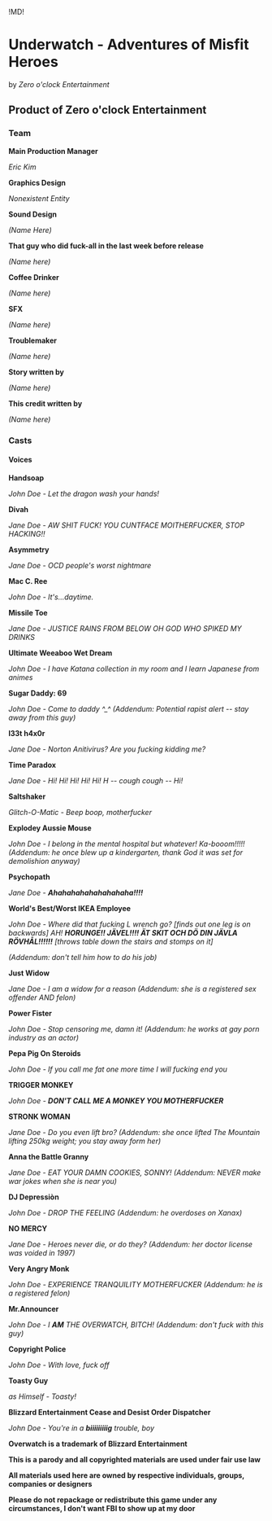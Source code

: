 !MD!
# Underwatch - Adventures of Misfit Heroes
by *Zero o'clock Entertainment*



## Product of Zero o'clock Entertainment

### Team

**Main Production Manager**

*Eric Kim*


**Graphics Design**

*Nonexistent Entity*


**Sound Design**

*(Name Here)*


**That guy who did fuck-all in the last week before release**

*(Name here)*


**Coffee Drinker**

*(Name here)*


**SFX**

*(Name here)*


**Troublemaker**

*(Name here)*


**Story written by**

*(Name here)*


**This credit written by**

*(Name here)*


### Casts

#### Voices

**Handsoap**

*John Doe*
*- Let the dragon wash your hands!*


**Divah**

*Jane Doe*
*- AW SHIT FUCK! YOU CUNTFACE MOITHERFUCKER, STOP HACKING!!*


**Asymmetry**

*Jane Doe*
*- OCD people's worst nightmare*


**Mac C. Ree**

*John Doe*
*- It's...daytime.*


**Missile Toe**

*Jane Doe*
*- JUSTICE RAINS FROM BELOW OH GOD WHO SPIKED MY DRINKS*


**Ultimate Weeaboo Wet Dream**

*John Doe*
*- I have Katana collection in my room and I learn Japanese from animes*


**Sugar Daddy: 69**

*John Doe*
*- Come to daddy ^_^ (Addendum: Potential rapist alert -- stay away from this guy)*


**l33t h4x0r**

*Jane Doe*
*- Norton Anitivirus? Are you fucking kidding me?*

**Time Paradox**

*Jane Doe*
*- Hi! Hi! Hi! Hi! Hi! H -- cough cough -- Hi!*


**Saltshaker**

*Glitch-O-Matic*
*- Beep boop, motherfucker*


**Explodey Aussie Mouse**

*John Doe*
*- I belong in the mental hospital but whatever! Ka-booom!!!!! (Addendum: he once blew up a kindergarten, thank God it was set for demolishion anyway)*


**Psychopath**

*Jane Doe*
*- __Ahahahahahahahahaha!!!!__*


**World's Best/Worst IKEA Employee**

*John Doe*
*- Where did that fucking L wrench go? [finds out one leg is on backwards]*
*AH! __HORUNGE!! JÄVEL!!!! ÄT SKIT OCH DÖ DIN JÄVLA RÖVHÅL!!!!!!__*
*[throws table down the stairs and stomps on it]*

*(Addendum: don't tell him how to do his job)*


**Just Widow**

*Jane Doe*
*- I am a widow for a reason (Addendum: she is a registered sex offender AND felon)*


**Power Fister**

*John Doe*
*- Stop censoring me, damn it! (Addendum: he works at gay porn industry as an actor)*


**Pepa Pig On Steroids**

*John Doe*
*- If you call me fat one more time I will fucking end you*


**TRIGGER MONKEY**

*John Doe*
*- __DON'T CALL ME A MONKEY YOU MOTHERFUCKER__*


**STRONK WOMAN**

*Jane Doe*
*- Do you even lift bro? (Addendum: she once lifted The Mountain lifting 250kg weight; you stay away form her)*


**Anna the Battle Granny**

*Jane Doe*
*- EAT YOUR DAMN COOKIES, SONNY! (Addendum: NEVER make war jokes when she is near you)*


**DJ Depressiòn**

*John Doe*
*- DROP THE FEELING (Addendum: he overdoses on Xanax)*


**NO MERCY**

*Jane Doe*
*- Heroes never die, or do they? (Addendum: her doctor license was voided in 1997)*


**Very Angry Monk**

*John Doe*
*- EXPERIENCE TRANQUILITY MOTHERFUCKER (Addendum: he is a registered felon)*


**Mr.Announcer**

*John Doe*
*- I __AM__ THE OVERWATCH, BITCH! (Addendum: don't fuck with this guy)*


**Copyright Police**

*John Doe*
*- With love, fuck off*


**Toasty Guy**

*as Himself*
*- Toasty!*


**Blizzard Entertainment Cease and Desist Order Dispatcher**

*John Doe*
*- You're in a __biiiiiiiiig__ trouble, boy*


**Overwatch is a trademark of Blizzard Entertainment**

**This is a parody and all copyrighted materials are used under fair use law**

**All materials used here are owned by respective individuals, groups, companies or designers**

**Please do not repackage or redistribute this game under any circumstances, I don't want FBI to show up at my door**
